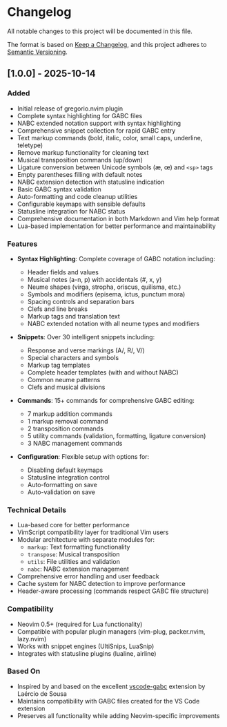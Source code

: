 # Changelog

All notable changes to this project will be documented in this file.

The format is based on [Keep a Changelog](https://keepachangelog.com/en/1.0.0/),
and this project adheres to [Semantic Versioning](https://semver.org/spec/v2.0.0.html).

## [1.0.0] - 2025-10-14

### Added
- Initial release of gregorio.nvim plugin
- Complete syntax highlighting for GABC files
- NABC extended notation support with syntax highlighting
- Comprehensive snippet collection for rapid GABC entry
- Text markup commands (bold, italic, color, small caps, underline, teletype)
- Remove markup functionality for cleaning text
- Musical transposition commands (up/down)
- Ligature conversion between Unicode symbols (æ, œ) and `<sp>` tags
- Empty parentheses filling with default notes
- NABC extension detection with statusline indication
- Basic GABC syntax validation
- Auto-formatting and code cleanup utilities
- Configurable keymaps with sensible defaults
- Statusline integration for NABC status
- Comprehensive documentation in both Markdown and Vim help format
- Lua-based implementation for better performance and maintainability

### Features
- **Syntax Highlighting**: Complete coverage of GABC notation including:
  - Header fields and values
  - Musical notes (a-n, p) with accidentals (#, x, y)
  - Neume shapes (virga, stropha, oriscus, quilisma, etc.)
  - Symbols and modifiers (episema, ictus, punctum mora)
  - Spacing controls and separation bars
  - Clefs and line breaks
  - Markup tags and translation text
  - NABC extended notation with all neume types and modifiers

- **Snippets**: Over 30 intelligent snippets including:
  - Response and verse markings (A/, R/, V/)
  - Special characters and symbols
  - Markup tag templates
  - Complete header templates (with and without NABC)
  - Common neume patterns
  - Clefs and musical divisions

- **Commands**: 15+ commands for comprehensive GABC editing:
  - 7 markup addition commands
  - 1 markup removal command
  - 2 transposition commands
  - 5 utility commands (validation, formatting, ligature conversion)
  - 3 NABC management commands

- **Configuration**: Flexible setup with options for:
  - Disabling default keymaps
  - Statusline integration control
  - Auto-formatting on save
  - Auto-validation on save

### Technical Details
- Lua-based core for better performance
- VimScript compatibility layer for traditional Vim users  
- Modular architecture with separate modules for:
  - `markup`: Text formatting functionality
  - `transpose`: Musical transposition
  - `utils`: File utilities and validation
  - `nabc`: NABC extension management
- Comprehensive error handling and user feedback
- Cache system for NABC detection to improve performance
- Header-aware processing (commands respect GABC file structure)

### Compatibility
- Neovim 0.5+ (required for Lua functionality)
- Compatible with popular plugin managers (vim-plug, packer.nvim, lazy.nvim)
- Works with snippet engines (UltiSnips, LuaSnip)
- Integrates with statusline plugins (lualine, airline)

### Based On
- Inspired by and based on the excellent [vscode-gabc](https://github.com/gregoriano-br/vscode-gabc) extension by Laércio de Sousa
- Maintains compatibility with GABC files created for the VS Code extension
- Preserves all functionality while adding Neovim-specific improvements